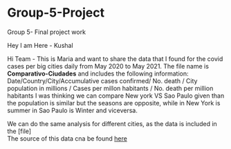 # Group-5-Project
Group 5- Final project work

Hey I am Here - Kushal

Hi Team - This is Maria and want to share the data that I found for the covid cases per big cities daily from May 2020 to May 2021.
The file name is **Comparativo-Ciudades** and includes the following information:
Date/Country/City/Accumulative cases confirmed/ No. death / City population in millions / Cases per millon habitants / No. death per million habitants
I was thinking we can compare New york VS Sao Paulo given than the population is similar but the seasons are opposite, while in New York is summer in Sao Paulo is Winter and viceversa.

We can do the same analysis for different cities, as the data is included in the [file]  
The source of this data cna be found [here](https://saludata.saludcapital.gov.co/osb/index.php/datos-de-salud/enfermedades-trasmisibles/covid19/)
